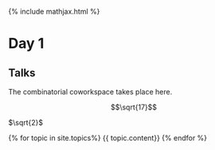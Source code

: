 ---
---

{% include mathjax.html %}



# Day 1

## Talks

The combinatorial coworkspace takes place here.

$$\sqrt{17}$$

$\sqrt{2}$

{% for topic in site.topics%}
{{ topic.content}}
{% endfor %}
